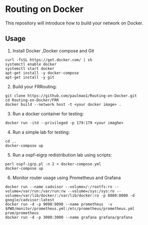 # Routing on Docker

This repository will introduce how to build your network on Docker.

## Usage

1. Install Docker ,Docker compose and Git
```
curl -fsSL https://get.docker.com/ | sh
systemctl enable docker
systemctl start docker
apt-get install -y docker-compose
apt-get install -y git
```

2. Build your FRRouting:
```
git clone https://github.com/paulmao1/Routing-on-Docker.git
cd Routing-on-Docker/FRR
docker build --network host -t <your docker image> .
```

3. Run a docker container for testing:
```
docker run -itd --privileged -p 179:179 <your imaghe>
```

4. Run a simple lab for testing:
```
cd ..
docker-compose up 
```

5. Run a ospf-eigrp redistribution lab using scripts:
```
perl ospf-igrp.pl -n 2 > docker-compose.yml
docker-compose up 
```
6. Monitor router usage using Prometheus and Grafana
```
docker run --name cadvisor --volume=/:/rootfs:ro --volume=/var/run:/var/run:rw --volume=/sys:/sys:ro --volume=/var/lib/docker/:/var/lib/docker:ro -p 8080:8080 -d  google/cadvisor:latest
docker run -d -p 9090:9090 --name prometheus  -v $PWD/monitor/prometheus.yml:/etc/prometheus/prometheus.yml prom/prometheus
docker run -d -p 3000:3000 --name grafana grafana/grafana
```